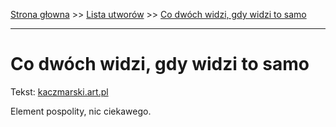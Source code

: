 [Strona głowna](../index.md) >> [Lista utworów](../list.md) >> [Co dwóch widzi, gdy widzi to samo](99.md)

---

# Co dwóch widzi, gdy widzi to samo

Tekst: [kaczmarski.art.pl](https://www.kaczmarski.art.pl/tworczosc/wiersze/co-dwoch-widzi-gdy-widzi-to-samo/)

Element pospolity, nic ciekawego.